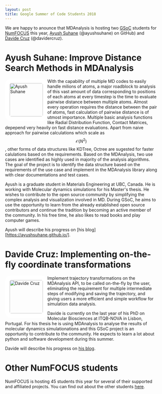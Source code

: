```yaml
---
layout: post
title: Google Summer of Code Students 2018
---
```


We are happy to anounce that MDAnalysis is hosting two [GSoC][gsoc]
students for [NumFOCUS][numfocus] this year, [Ayush
Suhane][ayush-gsoc] (@ayushsuhane) on GitHub) and [Davide
Cruz][davide-gsoc] (@davidercruz).

# Ayush Suhane: Improve Distance Search Methods in MDAnalysis

<img
src="https://avatars0.githubusercontent.com/u/34154224?s=400&v=4"
title="Ayush Suhane" alt="Ayush Suhane"
style="float: left; width: 110px; height: 110px; border-radius: 20px; border: 15px solid white" />

With the capability of multiple MD codes to easily handle milions of
atoms, a major roadblock to analysis of this vast amount of data
corresponding to positions of each atoms at every timestep is the time
to evaluate pairwise distance between multiple atoms. Almost every
operation requires the distance between the pair of atoms, fast
calculation of pairwise distance is of utmost importance. Multiple
basic analysis functions like Radial Distribution Function, Contact
Matrices, depepend very heavily on fast distance evaluations. Apart
from naive approach for pairwise calculations which scale as
$$\mathcal{O}(N^2)$$, other forms of data structures like KDTree,
Octree are sugested for faster calulations based on the
requirements. Based on the MDAnalysis, two use cases are identified as
highly used in majority of the analysis algorithms. The goal of the
project is to identify the data structure based on the requirements of
the use case and implement in the MDAnalysis library along with clear
documentations and test cases.

Ayush is a graduate student in Materials Engineering at UBC, Canada. He is working with Molecular dynamics simulations
for his Master's thesis. He wishes to contribute to the open source community by simplifying the complex analysis and visualization involved in MD. During GSoC, he aims to use the opportunity to learn from the already established open source 
contributors and continue the tradition by becoming an active member of the community. In his free time, he also likes to read books and play computer games. 


Ayush will describe his progress on [his blog][https://ayushsuhane.github.io/].

# Davide Cruz: Implementing on-the-fly coordinate transformations

<img
src="https://avatars0.githubusercontent.com/u/37750297?s=400&v=4"
title="Davide Cruz" alt="Davide Cruz"
style="float: left; width: 110px; height: 110px; border-radius: 20px; border: 15px solid white" />

Implement trajectory transformations on the MDAnalysis API, to be
called on-the-fly by the user, eliminating the requirement for
multiple intermediate steps of modifying and saving the trajectory,
and giving users a more efficient and simple workflow for simulation
data analysis.

Davide is currently on the last year of his PhD on Molecular Biosciences
at ITQB-NOVA in Lisbon, Portugal. For his thesis he is using MDAnalysis to
analyse the results of molecular dynamics simulationations and this GSoC
project is an opportunity to contribute to the community. He expects to
learn a lot about python and software development during this summer.

Davide will describe his progress on [his blog][davide-blog].


# Other NumFOCUS students

NumFOCUS is hosting 45 students this year for several of their supported and
affiliated projects. You can find out about the other
students
[here](https://github.com/numfocus/gsoc/blob/master/2018/accepted_student_blogs.md).

[gsoc]: https://summerofcode.withgoogle.com
[numfocus]: https://www.numfocus.org/
[ayush-gsoc]: https://summerofcode.withgoogle.com/projects/#5050592943144960
[ayush-blog]: https://ayushsuhane.github.io/
[davide-gsoc]: https://summerofcode.withgoogle.com/projects/#5194121086500864
[davide-blog]: https://davidercruz.github.io
